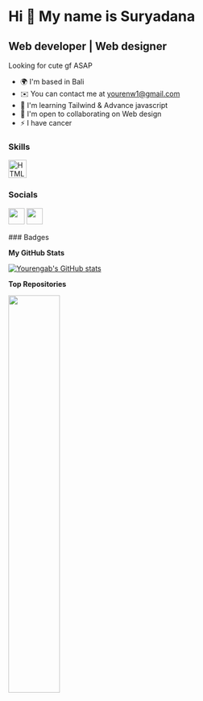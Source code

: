 Hi 👋 My name is Suryadana
==========================

Web developer | Web designer
----------------------------

Looking for cute gf ASAP

* 🌍  I'm based in Bali
* ✉️  You can contact me at [yourenw1@gmail.com](mailto:yourenw1@gmail.com)
* 🧠  I'm learning Tailwind & Advance javascript
* 🤝  I'm open to collaborating on Web design
* ⚡  I have cancer

### Skills

<p align="left">
<a href="https://developer.mozilla.org/en-US/docs/Glossary/HTML5" target="_blank" rel="noreferrer"><img src="https://raw.githubusercontent.com/danielcranney/readme-generator/main/public/icons/skills/html5-colored.svg" width="36" height="36" alt="HTML5" /></a>
</p>

### Socials

<p align="left"> <a href="https://www.github.com/Yourengab" target="_blank" rel="noreferrer"><img src="https://raw.githubusercontent.com/danielcranney/readme-generator/main/public/icons/socials/github.svg" width="32" height="32" /></a> <a href="http://www.instagram.com/sryadna_" target="_blank" rel="noreferrer"><img src="https://raw.githubusercontent.com/danielcranney/readme-generator/main/public/icons/socials/instagram.svg" width="32" height="32" /></a></p>
### Badges

<b>My GitHub Stats</b>

<a href="http://www.github.com/Yourengab"><img src="https://github-readme-stats.vercel.app/api?username=Yourengab&show_icons=true&hide=&count_private=true&title_color=444e59&text_color=ffffff&icon_color=3382ed&bg_color=27272a&hide_border=true&show_icons=true" alt="Yourengab's GitHub stats" /></a>

<b>Top Repositories</b>

<div width="100%" align="center"><a href="https://github.com/Yourengab/Verified" align="left"><img align="left" width="45%" src="https://github-readme-stats.vercel.app/api/pin/?username=Yourengab&repo=Verified&title_color=444e59&text_color=ffffff&icon_color=3382ed&bg_color=27272a&hide_border=true&locale=en" /></a></div><br /><br /><br /><br /><br /><br /><br />
